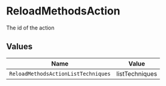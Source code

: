 # ReloadMethodsAction

The id of the action


## Values

| Name                                | Value                               |
| ----------------------------------- | ----------------------------------- |
| `ReloadMethodsActionListTechniques` | listTechniques                      |